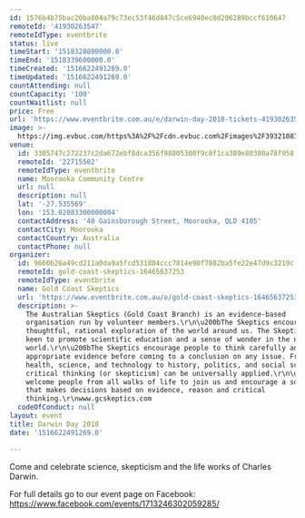```yaml
---
id: 1576b4b75bac20ba804a79c73ec53f46d847c5ce6940ec0d206289bccf610647
remoteId: '41930263547'
remoteIdType: eventbrite
status: live
timeStart: '1518328800000.0'
timeEnd: '1518339600000.0'
timeCreated: '1516622491269.0'
timeUpdated: '1516622491269.0'
countAttending: null
countCapacity: '100'
countWaitlist: null
price: Free
url: 'https://www.eventbrite.com.au/e/darwin-day-2018-tickets-41930263547?aff=ebapi'
image: >-
  https://img.evbuc.com/https%3A%2F%2Fcdn.evbuc.com%2Fimages%2F39321083%2F240298828003%2F1%2Foriginal.jpg?s=0afff7bfb9eb61b7739c9a2941e0f062
venue:
  id: 3305747c272237c2da672ebf8dca356f98805300f9c8f1ca389e80300a78f958
  remoteId: '22715582'
  remoteIdType: eventbrite
  name: Moorooka Community Centre
  url: null
  description: null
  lat: '-27.535569'
  lon: '153.02083300000004'
  contactAddress: '40 Gainsborough Street, Moorooka, QLD 4105'
  contactCity: Moorooka
  contactCountry: Australia
  contactPhone: null
organizer:
  id: 9660b26a49cd211a0da9a5fcd531884ccc7814e90f7802ba5fe22e47d9c3219c
  remoteId: gold-coast-skeptics-16465637253
  remoteIdType: eventbrite
  name: Gold Coast Skeptics
  url: 'https://www.eventbrite.com.au/o/gold-coast-skeptics-16465637253'
  description: >-
    The Australian Skeptics (Gold Coast Branch) is an evidence-based
    organisation run by volunteer members.\r\n\u200bThe Skeptics encourage
    thoughtful, rational exploration of the world around us. The Skeptics are
    keen to promote scientific education and a sense of wonder in the natural
    world.\r\n\u200bThe Skeptics encourage people to think carefully and seek
    appropriate evidence before coming to a conclusion on any issue. From
    health, science, and technology to history, politics, and social sciences -
    critical thinking (or skepticism) can be universally applied.\r\n\u200bWe
    welcome people from all walks of life to join us and encourage a society
    that makes decisions based on evidence, reason and critical
    thinking.\r\nwww.gcskeptics.com
  codeOfConduct: null
layout: event
title: Darwin Day 2018
date: '1516622491269.0'

---
```

<P>Come and celebrate science, skepticism and the life works of Charles Darwin.</P>
<P>For full details go to our event page on Facebook: <A HREF="https://www.facebook.com/events/1713246302059285/%20" TARGET="_blank" TITLE="Darwin Day 2018" REL="noreferrer noopener nofollow noopener noreferrer nofollow">https://www.facebook.com/events/1713246302059285/ </A></P>
